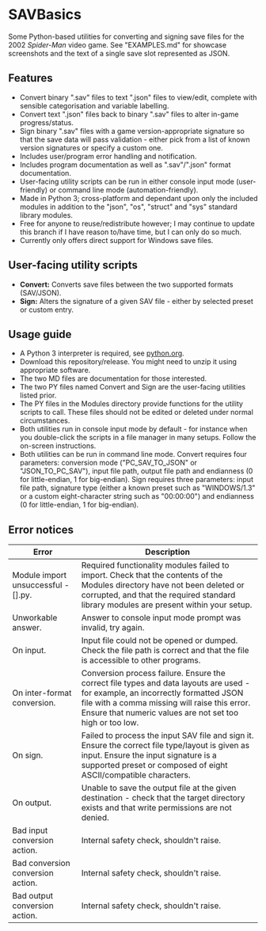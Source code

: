 # SAVBasics
Some Python-based utilities for converting and signing save files for the 2002 *Spider-Man* video game.
See "EXAMPLES.md" for showcase screenshots and the text of a single save slot represented as JSON.

## Features
- Convert binary ".sav" files to text ".json" files to view/edit, complete with sensible categorisation and variable labelling.
- Convert text ".json" files back to binary ".sav" files to alter in-game progress/status.
- Sign binary ".sav" files with a game version-appropriate signature so that the save data will pass validation - either pick from a list of known version signatures or specify a custom one.
- Includes user/program error handling and notification.
- Includes program documentation as well as ".sav"/".json" format documentation.
- User-facing utility scripts can be run in either console input mode (user-friendly) or command line mode (automation-friendly).
- Made in Python 3; cross-platform and dependant upon only the included modules in addition to the "json", "os", "struct" and "sys" standard library modules.
- Free for anyone to reuse/redistribute however; I may continue to update this branch if I have reason to/have time, but I can only do so much.
- Currently only offers direct support for Windows save files.

## User-facing utility scripts
- **Convert:** Converts save files between the two supported formats (SAV/JSON).
- **Sign:** Alters the signature of a given SAV file - either by selected preset or custom entry.

## Usage guide
- A Python 3 interpreter is required, see [python.org](https://python.org/downloads).
- Download this repository/release. You might need to unzip it using appropriate software.
- The two MD files are documentation for those interested.
- The two PY files named Convert and Sign are the user-facing utilities listed prior.
- The PY files in the Modules directory provide functions for the utility scripts to call. These files should not be edited or deleted under normal circumstances.
- Both utilities run in console input mode by default - for instance when you double-click the scripts in a file manager in many setups. Follow the on-screen instructions.
- Both utilities can be run in command line mode. Convert requires four parameters: conversion mode ("PC_SAV_TO_JSON" or "JSON_TO_PC_SAV"), input file path, output file path and endianness (0 for little-endian, 1 for big-endian). Sign requires three parameters: input file path, signature type (either a known preset such as "WINDOWS/1.3" or a custom eight-character string such as "00:00:00") and endianness (0 for little-endian, 1 for big-endian).

## Error notices
| Error | Description |
| ----- | ----------- |
| Module import unsuccessful - [].py. | Required functionality modules failed to import. Check that the contents of the Modules directory have not been deleted or corrupted, and that the required standard library modules are present within your setup.
| Unworkable answer. | Answer to console input mode prompt was invalid, try again.
| On input. | Input file could not be opened or dumped. Check the file path is correct and that the file is accessible to other programs.
| On inter-format conversion. | Conversion process failure. Ensure the correct file types and data layouts are used - for example, an incorrectly formatted JSON file with a comma missing will raise this error. Ensure that numeric values are not set too high or too low.
| On sign. | Failed to process the input SAV file and sign it. Ensure the correct file type/layout is given as input. Ensure the input signature is a supported preset or composed of eight ASCII/compatible characters.
| On output. | Unable to save the output file at the given destination - check that the target directory exists and that write permissions are not denied.
| Bad input conversion action. | Internal safety check, shouldn't raise.
| Bad conversion conversion action. | Internal safety check, shouldn't raise.
| Bad output conversion action. | Internal safety check, shouldn't raise.

